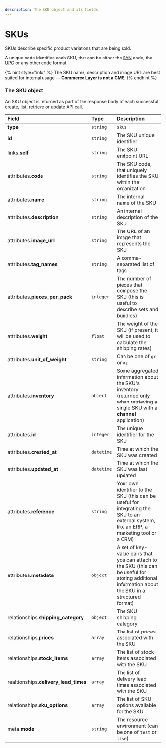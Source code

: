```yaml
---
description: The SKU object and its fields
---
```


# SKUs

SKUs describe specific product variations that are being sold. 

A unique code identifies each SKU, that can be either the [EAN](https://en.wikipedia.org/wiki/International_Article_Number) code, the [UPC](https://en.wikipedia.org/wiki/Universal_Product_Code) or any other code format. 

{% hint style="info" %}
The SKU name, description and image URL are best suited for internal usage — **Commerce Layer is not a CMS**.
{% endhint %}

### The SKU object

An SKU object is returned as part of the response body of each successful [create](create-sku.md), [list](list-all-skus.md), [retrieve](retrieve-sku.md) or [update](update-sku.md) API call. 

| Field | Type | Description |
| :--- | :--- | :--- |
| **type** | `string` | `skus` |
| **id** | `string` | The SKU unique identifier |
| links.**self** | `string` | The SKU endpoint URL |
| attributes.**code** | `string` | The SKU code, that uniquely identifies the SKU within the organization |
| attributes.**name** | `string` | The internal name of the SKU |
| attributes.**description** | `string` | An internal description of the SKU |
| attributes.**image\_url** | `string` | The URL of an image that represents the SKU |
| attributes.**tag\_names** | `string` | A comma-separated list of tags |
| attributes.**pieces\_per\_pack** | `integer` | The number of pieces that compose the SKU \(this is useful to describe sets and bundles\) |
| attributes.**weight** | `float` | The weight of the SKU \(if present, it will be used to calculate the shipping rates\) |
| attributes.**unit\_of\_weight** | `string` | Can be one of `gr` or `oz` |
| attributes.**inventory** | `object` | Some aggregated information about the SKU's inventory \(returned only when retrieving a single SKU with a **channel** application\) |
| attributes.**id** | `integer` | The unique identifier for the SKU |
| attributes.**created\_at** | `datetime` | Time at which the SKU was created |
| attributes.**updated\_at** | `datetime` | Time at which the SKU was last updated |
| attributes.**reference** | `string` | Your own identifier to the SKU \(this can be useful for integrating the SKU to an external system, like an ERP, a marketing tool or a CRM\) |
| attributes.**metadata** | `object` | A set of key-value pairs that you can attach to the SKU \(this can be useful for storing additional information about the SKU in a structured format\) |
| relationships.**shipping\_category** | `object` | The SKU shipping category |
| relationships.**prices** | `array` | The list of prices associated with the SKU |
| relationships.**stock\_items** | `array` | The list of stock items associated with the SKU |
| realtionships.**delivery\_lead\_times** | `array` | The list of delivery lead times associated with the SKU |
| relationships.**sku\_options** | `array` | The list of SKU options available for the SKU |
| meta.**mode** | `string` | The resource environment \(can be one of `test` or `live`\) |

